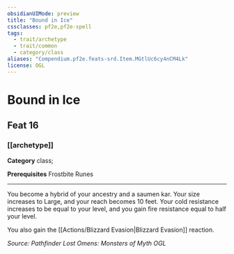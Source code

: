 ```yaml
---
obsidianUIMode: preview
title: "Bound in Ice"
cssclasses: pf2e,pf2e-spell
tags:
  - trait/archetype
  - trait/common
  - category/class
aliases: "Compendium.pf2e.feats-srd.Item.MGtlUc6cy4nCM4Lk"
license: OGL
---
```

# Bound in Ice
## Feat 16
### [[archetype]]

**Category** class; 



**Prerequisites** Frostbite Runes
* * *
You become a hybrid of your ancestry and a saumen kar. Your size increases to Large, and your reach becomes 10 feet. Your cold resistance increases to be equal to your level, and you gain fire resistance equal to half your level.

You also gain the [[Actions/Blizzard Evasion|Blizzard Evasion]] reaction.

*Source: Pathfinder Lost Omens: Monsters of Myth*
*OGL*